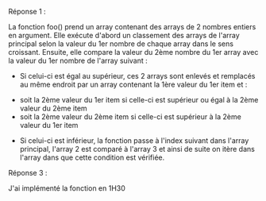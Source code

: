 Réponse 1 :

La fonction foo() prend un array contenant des arrays de 2 nombres entiers en argument. Elle exécute d'abord un classement des arrays de l'array principal selon la valeur du 1er nombre de chaque array dans le sens croissant.
Ensuite, elle compare la valeur du 2ème nombre du 1er array avec la valeur du 1er nombre de l'array suivant :

* Si celui-ci est égal au supérieur, ces 2 arrays sont enlevés et remplacés au même endroit par un array contenant la 1ère valeur du 1er item et : 
- soit la 2ème valeur du 1er item si celle-ci est supérieur ou égal à la 2ème valeur du 2ème item
- soit la 2ème valeur du 2ème item si celle-ci est supérieur à la 2ème valeur du 1er item

* Si celui-ci est inférieur, la fonction passe à l'index suivant dans l'array principal, l'array 2 est comparé à l'array 3 et ainsi de suite on itère dans l'array dans que cette condition est vérifiée.


Réponse 3 : 

J'ai implémenté la fonction en 1H30

